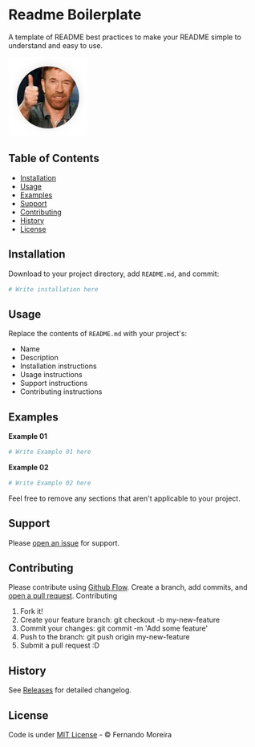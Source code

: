 # Readme Boilerplate

A template of README best practices to make your README simple to understand and easy to use. 

![Screenshot of Readme Boilerplate](/screenshot.png)

## Table of Contents
- [Installation](#installation)
- [Usage](#usage)
- [Examples](#examples)
- [Support](#support)
- [Contributing](#contributing)
- [History](#history)
- [License](#license)

## Installation

Download to your project directory, add `README.md`, and commit:

```sh
# Write installation here
```

## Usage

Replace the contents of `README.md` with your project's:

- Name
- Description
- Installation instructions
- Usage instructions
- Support instructions
- Contributing instructions

## Examples

**Example 01**

```sh
# Write Example 01 here
```

**Example 02**

```sh
# Write Example 02 here
```

Feel free to remove any sections that aren't applicable to your project.

## Support

Please [open an issue](https://github.com/nandomoreirame/readme-boilerplate/issues/new) for support.

## Contributing

Please contribute using [Github Flow](https://guides.github.com/introduction/flow/). Create a branch, add commits, and [open a pull request](https://github.com/nandomoreirame/readme-boilerplate/compare?expand=1).
Contributing

1. Fork it!
2. Create your feature branch: git checkout -b my-new-feature
3. Commit your changes: git commit -m 'Add some feature'
4. Push to the branch: git push origin my-new-feature
5. Submit a pull request :D

## History

See [Releases](https://github.com/nandomoreirame/readme-boilerplate/releases) for detailed changelog.

## License

Code is under [MIT License](/LICENSE) - © Fernando Moreira

